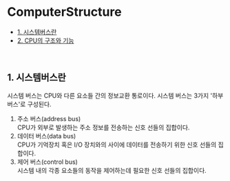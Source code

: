# ComputerStructure

  - [1. 시스템버스란](#시스템-버스란)
  - [2. CPU의 구조와 기능](#2-CPU의-구조와-기능)


</br>

## 1. 시스템버스란
시스템 버스는 CPU와 다른 요소들 간의 정보교환 통로이다. 시스템 버스는 3가지 '하부 버스'로 구성된다.
<br>  
1. 주소 버스(address bus)  
CPU가 외부로 발생하는 주소 정보를 전송하는 신호 선들의 집합이다. 
2. 데이터 버스(data bus)  
CPU가 기억장치 혹은 I/O 장치와의 사이에 데이터를 전송하기 위한 신호 선들의 집합이다.
3. 제어 버스(control bus)  
시스템 내의 각종 요소들의 동작을 제어하는데 필요한 신호 선들의 집합이다. 




